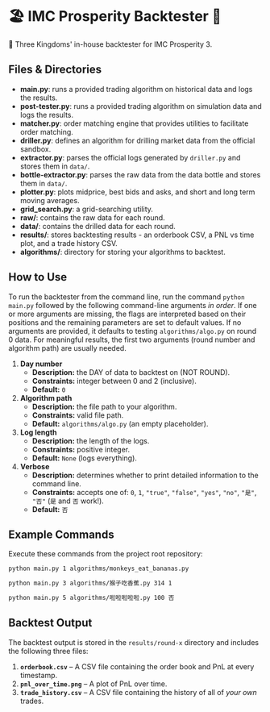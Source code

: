 # :beach_umbrella:  IMC Prosperity Backtester  :palm_tree:

:tada: Three Kingdoms' in-house backtester for IMC Prosperity 3.

## Files & Directories

- **main.py**: runs a provided trading algorithm on historical data and logs the results.
- **post-tester.py**: runs a provided trading algorithm on simulation data and logs the results.
- **matcher.py**: order matching engine that provides utilities to facilitate order matching.
- **driller.py**: defines an algorithm for drilling market data from the official sandbox.
- **extractor.py**: parses the official logs generated by `driller.py` and stores them in `data/`.
- **bottle-extractor.py**: parses the raw data from the data bottle and stores them in `data/`.
- **plotter.py**: plots midprice, best bids and asks, and short and long term moving averages.
- **grid_search.py**: a grid-searching utility.
- **raw/**: contains the raw data for each round.
- **data/**: contains the drilled data for each round.
- **results/**: stores backtesting results - an orderbook CSV, a PNL vs time plot, and a trade history CSV.
- **algorithms/**: directory for storing your algorithms to backtest.

## How to Use

To run the backtester from the command line, run the command `python main.py` followed by the following command-line arguments *in order*. If one or more arguments are missing, the flags are interpreted based on their positions and the remaining parameters are set to default values. If no arguments are provided, it defaults to testing `algorithms/algo.py` on round 0 data. For meaningful results, the first two arguments (round number and algorithm path) are usually needed.

1. **Day number**  
   - **Description:** the DAY of data to backtest on (NOT ROUND).
   - **Constraints:** integer between 0 and 2 (inclusive).
   - **Default:** `0`
2. **Algorithm path**  
   - **Description:** the file path to your algorithm.
   - **Constraints:** valid file path.
   - **Default:** `algorithms/algo.py` (an empty placeholder).
3. **Log length**  
   - **Description:** the length of the logs.
   - **Constraints:** positive integer.
   - **Default:** `None` (logs everything).
4. **Verbose**  
   - **Description:** determines whether to print detailed information to the command line.
   - **Constraints:** accepts one of: `0`, `1`, `"true"`, `"false"`, `"yes"`, `"no"`, `"是"`, `"否"` (`是` and `否` work!).
   - **Default:** `否`

## Example Commands

Execute these commands from the project root repository:

```bash
python main.py 1 algorithms/monkeys_eat_bananas.py

python main.py 3 algorithms/猴子吃香蕉.py 314 1

python main.py 5 algorithms/啦啦啦啦啦.py 100 否
```

## Backtest Output

The backtest output is stored in the `results/round-x` directory and includes the following three files:

1. **`orderbook.csv`** – A CSV file containing the order book and PnL at every timestamp.
2. **`pnl_over_time.png`** – A plot of PnL over time.
3. **`trade_history.csv`** – A CSV file containing the history of all of *your own* trades.
